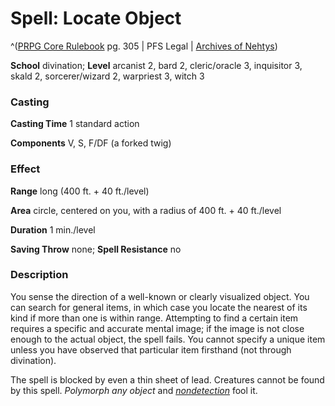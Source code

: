 # Spell: Locate Object

^([PRPG Core Rulebook][ss-locate-object] pg. 305 | PFS Legal | [Archives of Nehtys][sn-locate-object])

**School** divination; **Level** arcanist 2, bard 2, cleric/oracle 3, inquisitor 3, skald 2, sorcerer/wizard 2, warpriest 3, witch 3

### Casting

**Casting Time** 1 standard action  

**Components** V, S, F/DF (a forked twig)

### Effect

**Range** long (400 ft. + 40 ft./level)  

**Area** circle, centered on you, with a radius of 400 ft. + 40 ft./level  

**Duration** 1 min./level  

**Saving Throw** none; **Spell Resistance** no

### Description

You sense the direction of a well-known or clearly visualized object. You can search for general items, in which case you locate the nearest of its kind if more than one is within range. Attempting to find a certain item requires a specific and accurate mental image; if the image is not close enough to the actual object, the spell fails. You cannot specify a unique item unless you have observed that particular item firsthand (not through divination).  

The spell is blocked by even a thin sheet of lead. Creatures cannot be found by this spell. _Polymorph any object_ and _[nondetection]_ fool it.

[ss-locate-object]: http://paizo.com/pathfinderRPG/v57
[sn-locate-object]: http://www.archivesofnethys.com/SpellDisplay.aspx?ItemName=Locate%20Object
[nondetection]: http://www.archivesofnethys.com/SpellDisplay.aspx?ItemName=nondetection